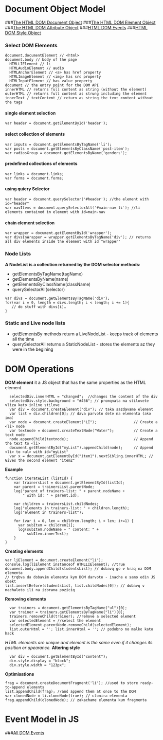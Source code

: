 # Document Object Model

###[The HTML DOM Document Object](http://www.w3schools.com/jsref/dom_obj_document.asp)
###[The HTML DOM Element Object](http://www.w3schools.com/jsref/dom_obj_all.asp)
###[The HTML DOM Attribute Object](http://www.w3schools.com/jsref/dom_obj_attributes.asp)
###[HTML DOM Events](http://www.w3schools.com/jsref/dom_obj_event.asp)
###[HTML DOM Style Object](http://www.w3schools.com/jsref/dom_obj_style.asp)

### Select DOM Elements

```JS
document.documentElement // <html>
document.body // body of the page
  HTMLLIElement // li
  HTMLAudioElement // audio
  HTMLAnchorElement // <a> has href property
  HTMLImageElement // <img> has src property
  HTMLInputElement // has value property
document // the entry point for the DOM API
innerHTML // returns full content as string (without the element)
outerHTML // returns full content as strung including the element
innerText / textContent // return as string the text content without the tags
```
#### single element selection
```JS
var header = document.getElementById('header');
```
#### select collection of elements
```JS
var inputs = document.getElementsByTagName('li');
var posts = document.getElementsByClassName('post-item');
var radiosGroup = document.getElementsByName('genders');
```
#### predefined collections of elements
```JS
var links = document.links;
var forms = document.forms;
```
#### using quiery Selector
```JS
var header = document.querySelector('#header'); //the element with id="header"
var navItems = document.querySelectorAll('#main-nav li'); //li elements contained in element with id=main-nav
```
#### chain element selection
```JS
var wrapper = document.getElementById('wrapper');
var divsInWrapper = wrapper.getElementsByTagName('div'); // returns all div elements inside the element with id "wrapper"
```
### Node Lists
**A NodeList is a collection returned by the DOM selector methods:**
- getElementsByTagName(tagName)
- getElementsByName(name)
- getElementsByClassName(className)
- querySelectorAll(selector)

```JS
var divs = document.getElementsByTagName('div');
for(var i = 0, length = divs.length; i < length; i += 1){
   // do stuff with divs[i]…
}
```
### Static and Live node lists
- getElementsBy methods return a LiveNodeList - keeps track of elements all the time
- querySelectorAll returns a StaticNodeList - stores the elements az they were in the begining

# DOM Operations
**DOM element** it a JS object that has the same properties as the HTML element
```JS
  selectedDiv.innerHTML = "changed";  //changes the content of the div
  selectedDiv.style.background = "#456"; // promqnata na stilovete vliza kato inline stilove
  var div = document.createElement("div"); // taka sazdavame element
  var list = div.children[0]; // dava parvoto dete na elementa (ako ima)
  var node = document.createElement("LI");                 // Create a <li> node
  var textnode = document.createTextNode("Water");         // Create a text node
  node.appendChild(textnode);                              // Append the text to <li>
  document.getElementById("myList").appendChild(node);     // Append <li> to <ul> with id="myList"
  var x = document.getElementById("item1").nextSibling.innerHTML; // Gives the second element "item2"
```
**Example**
```JS
function iterateList (listId) {
    var trainersList = document.getElementById(listId);
    var parent = trainersList.parentNode;
    log("parent of trainers-list: " + parent.nodeName +
        " with id: " + parent.id);

    var children = trainersList.childNodes;
    log("elements in trainers-list: " + children.length);
    log("element in trainers-list");

    for (var i = 0, len = children.length; i < len; i+=1) {
      var subItem = children[i];
      log(subItem.nodeName + " content: " +
          subItem.innerText);
    }
}
```
**Creating elements**
```JS
var liElement = document.createElement("li");
console.log(liElement instanceof HTMLLIElement); //true
document.body.appendChild(studentsList); // dobavq go v kraq na DOM elementa
// trqbva da dobavim elementa kym DOM darvoto - inache e samo edin JS obekt
list.insertBefore(studentsList, list.childNodes[0]); // dobavq v nachaloto ili na izbrana poziciq
```
**Removing elements**
```JS
  var trainers = document.getElementsByTagName("ul")[0];
  var trainer = trainers.getElementsByTagName("li")[0];
  trainers.removeChild(trainer); //remove a selected element
  var selectedElement = //select the element
  selectedElement.parentNode.removeChild(selectedElement);
  list.outerHtml = ''; list.innerHtml = ''; // podobno no malko kato hack
```
*HTML elements are unique and element is the same even if it changes its position or apearance.*
**Altering style**
```JS
  var div = document.getElementById("content");
  div.style.display = "block";
  div.style.width = "123px";
```
**Optimisations**
```JS
frag = document.createDocumentFragment('li'); //used to store ready-to-append elements 
list.appendChild(frag); //and append them at once to the DOM
var clonedNode = li.cloneNode(true); // clonira elementa
frag.appendChild(clonedNode); // zakachame elementa kum fragmenta
```

# Event Model in JS

###[All DOM Events](http://www.w3schools.com/jsref/dom_obj_event.asp)



